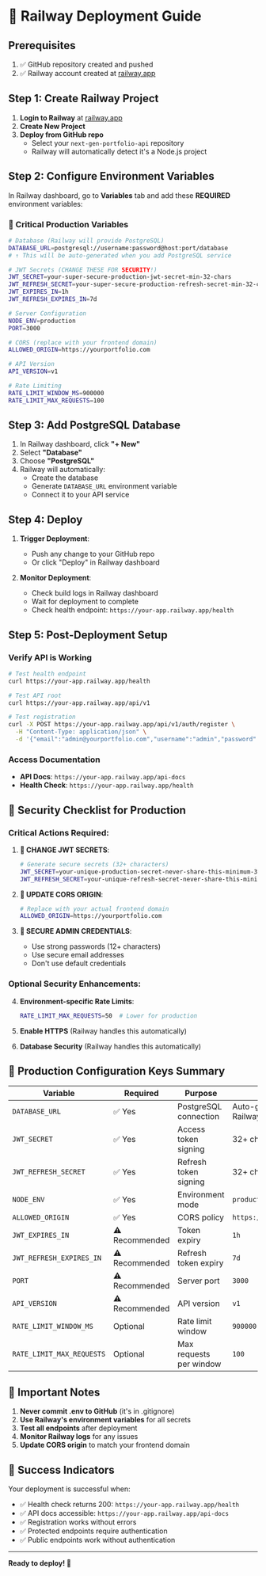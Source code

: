 # 🚂 Railway Deployment Guide

## Prerequisites

1. ✅ GitHub repository created and pushed
2. ✅ Railway account created at [railway.app](https://railway.app)

## Step 1: Create Railway Project

1. **Login to Railway** at [railway.app](https://railway.app)
2. **Create New Project**
3. **Deploy from GitHub repo**
   - Select your `next-gen-portfolio-api` repository
   - Railway will automatically detect it's a Node.js project

## Step 2: Configure Environment Variables

In Railway dashboard, go to **Variables** tab and add these **REQUIRED** environment variables:

### 🔴 Critical Production Variables

```bash
# Database (Railway will provide PostgreSQL)
DATABASE_URL=postgresql://username:password@host:port/database
# ↑ This will be auto-generated when you add PostgreSQL service

# JWT Secrets (CHANGE THESE FOR SECURITY!)
JWT_SECRET=your-super-secure-production-jwt-secret-min-32-chars
JWT_REFRESH_SECRET=your-super-secure-production-refresh-secret-min-32-chars
JWT_EXPIRES_IN=1h
JWT_REFRESH_EXPIRES_IN=7d

# Server Configuration
NODE_ENV=production
PORT=3000

# CORS (replace with your frontend domain)
ALLOWED_ORIGIN=https://yourportfolio.com

# API Version
API_VERSION=v1

# Rate Limiting
RATE_LIMIT_WINDOW_MS=900000
RATE_LIMIT_MAX_REQUESTS=100
```

## Step 3: Add PostgreSQL Database

1. In Railway dashboard, click **"+ New"**
2. Select **"Database"**
3. Choose **"PostgreSQL"**
4. Railway will automatically:
   - Create the database
   - Generate `DATABASE_URL` environment variable
   - Connect it to your API service

## Step 4: Deploy

1. **Trigger Deployment**:
   - Push any change to your GitHub repo
   - Or click "Deploy" in Railway dashboard

2. **Monitor Deployment**:
   - Check build logs in Railway dashboard
   - Wait for deployment to complete
   - Check health endpoint: `https://your-app.railway.app/health`

## Step 5: Post-Deployment Setup

### Verify API is Working

```bash
# Test health endpoint
curl https://your-app.railway.app/health

# Test API root
curl https://your-app.railway.app/api/v1

# Test registration
curl -X POST https://your-app.railway.app/api/v1/auth/register \
  -H "Content-Type: application/json" \
  -d '{"email":"admin@yourportfolio.com","username":"admin","password":"securepassword123"}'
```

### Access Documentation

- **API Docs**: `https://your-app.railway.app/api-docs`
- **Health Check**: `https://your-app.railway.app/health`

## 🔑 Security Checklist for Production

### Critical Actions Required:

1. **🔴 CHANGE JWT SECRETS**:
   ```bash
   # Generate secure secrets (32+ characters)
   JWT_SECRET=your-unique-production-secret-never-share-this-minimum-32-chars
   JWT_REFRESH_SECRET=your-unique-refresh-secret-never-share-this-minimum-32-chars
   ```

2. **🔴 UPDATE CORS ORIGIN**:
   ```bash
   # Replace with your actual frontend domain
   ALLOWED_ORIGIN=https://yourportfolio.com
   ```

3. **🔴 SECURE ADMIN CREDENTIALS**:
   - Use strong passwords (12+ characters)
   - Use secure email addresses
   - Don't use default credentials

### Optional Security Enhancements:

4. **Environment-specific Rate Limits**:
   ```bash
   RATE_LIMIT_MAX_REQUESTS=50  # Lower for production
   ```

5. **Enable HTTPS** (Railway handles this automatically)

6. **Database Security** (Railway handles this automatically)

## 🔧 Production Configuration Keys Summary

| Variable | Required | Purpose | Example |
|----------|----------|---------|---------|
| `DATABASE_URL` | ✅ Yes | PostgreSQL connection | Auto-generated by Railway |
| `JWT_SECRET` | ✅ Yes | Access token signing | 32+ character secret |
| `JWT_REFRESH_SECRET` | ✅ Yes | Refresh token signing | 32+ character secret |
| `NODE_ENV` | ✅ Yes | Environment mode | `production` |
| `ALLOWED_ORIGIN` | ✅ Yes | CORS policy | `https://yourportfolio.com` |
| `JWT_EXPIRES_IN` | ⚠️ Recommended | Token expiry | `1h` |
| `JWT_REFRESH_EXPIRES_IN` | ⚠️ Recommended | Refresh token expiry | `7d` |
| `PORT` | ⚠️ Recommended | Server port | `3000` |
| `API_VERSION` | ⚠️ Recommended | API version | `v1` |
| `RATE_LIMIT_WINDOW_MS` | Optional | Rate limit window | `900000` |
| `RATE_LIMIT_MAX_REQUESTS` | Optional | Max requests per window | `100` |

## 🚨 Important Notes

1. **Never commit .env to GitHub** (it's in .gitignore)
2. **Use Railway's environment variables** for all secrets
3. **Test all endpoints** after deployment
4. **Monitor Railway logs** for any issues
5. **Update CORS origin** to match your frontend domain

## 🎯 Success Indicators

Your deployment is successful when:

- ✅ Health check returns 200: `https://your-app.railway.app/health`
- ✅ API docs accessible: `https://your-app.railway.app/api-docs` 
- ✅ Registration works without errors
- ✅ Protected endpoints require authentication
- ✅ Public endpoints work without authentication

---

**Ready to deploy! 🚀**
